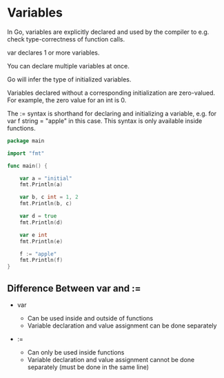 # Variables

In Go, variables are explicitly declared and used by the compiler to e.g. check type-correctness of function calls.

var declares 1 or more variables.

You can declare multiple variables at once.

Go will infer the type of initialized variables.

Variables declared without a corresponding initialization are zero-valued. For example, the zero value for an int is 0.

The := syntax is shorthand for declaring and initializing a variable, e.g. for var f string = "apple" in this case. This syntax is only available inside functions.

```go
package main

import "fmt"

func main() {

    var a = "initial"
    fmt.Println(a)

    var b, c int = 1, 2
    fmt.Println(b, c)

    var d = true
    fmt.Println(d)

    var e int
    fmt.Println(e)

    f := "apple"
    fmt.Println(f)
}
```

## Difference Between var and :=

- var
  - Can be used inside and outside of functions
  - Variable declaration and value assignment can be done separately

- :=
  - Can only be used inside functions
  - Variable declaration and value assignment cannot be done separately (must be done in the same line)
